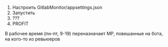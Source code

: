 ﻿1. Настроить GitlabMonitor/appsettings.json
2. Запустить
3. ???
4. PROFIT

В рабочее время (пн-пт, 9-19) переназначает МР, повешанные на бота, на кого-то из ревьюеров